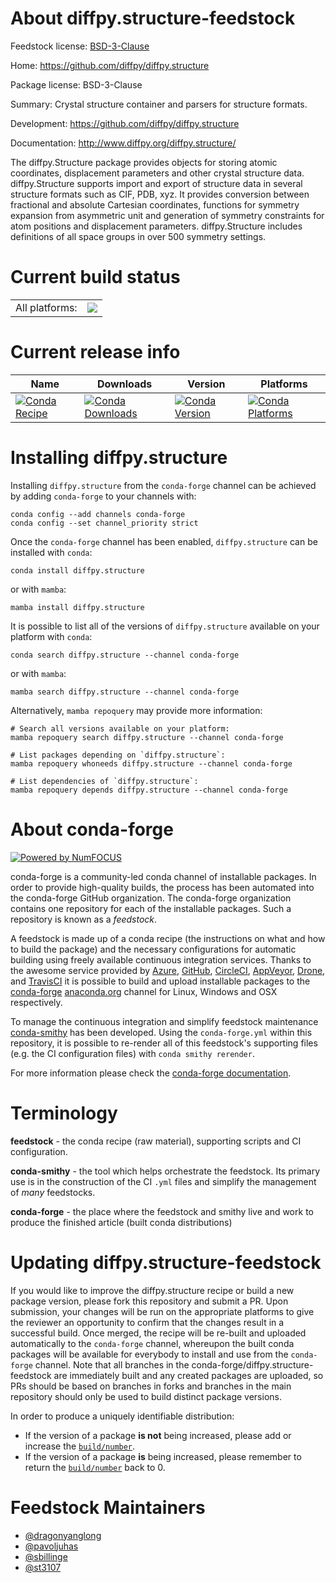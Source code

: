 About diffpy.structure-feedstock
================================

Feedstock license: [BSD-3-Clause](https://github.com/conda-forge/diffpy.structure-feedstock/blob/main/LICENSE.txt)

Home: https://github.com/diffpy/diffpy.structure

Package license: BSD-3-Clause

Summary: Crystal structure container and parsers for structure formats.

Development: https://github.com/diffpy/diffpy.structure

Documentation: http://www.diffpy.org/diffpy.structure/

The diffpy.Structure package provides objects for storing atomic
coordinates, displacement parameters and other crystal structure data.
diffpy.Structure supports import and export of structure data in several
structure formats such as CIF, PDB, xyz. It provides conversion between
fractional and absolute Cartesian coordinates, functions for symmetry
expansion from asymmetric unit and generation of symmetry constraints for
atom positions and displacement parameters. diffpy.Structure includes
definitions of all space groups in over 500 symmetry settings.


Current build status
====================


<table><tr><td>All platforms:</td>
    <td>
      <a href="https://dev.azure.com/conda-forge/feedstock-builds/_build/latest?definitionId=2856&branchName=main">
        <img src="https://dev.azure.com/conda-forge/feedstock-builds/_apis/build/status/diffpy.structure-feedstock?branchName=main">
      </a>
    </td>
  </tr>
</table>

Current release info
====================

| Name | Downloads | Version | Platforms |
| --- | --- | --- | --- |
| [![Conda Recipe](https://img.shields.io/badge/recipe-diffpy.structure-green.svg)](https://anaconda.org/conda-forge/diffpy.structure) | [![Conda Downloads](https://img.shields.io/conda/dn/conda-forge/diffpy.structure.svg)](https://anaconda.org/conda-forge/diffpy.structure) | [![Conda Version](https://img.shields.io/conda/vn/conda-forge/diffpy.structure.svg)](https://anaconda.org/conda-forge/diffpy.structure) | [![Conda Platforms](https://img.shields.io/conda/pn/conda-forge/diffpy.structure.svg)](https://anaconda.org/conda-forge/diffpy.structure) |

Installing diffpy.structure
===========================

Installing `diffpy.structure` from the `conda-forge` channel can be achieved by adding `conda-forge` to your channels with:

```
conda config --add channels conda-forge
conda config --set channel_priority strict
```

Once the `conda-forge` channel has been enabled, `diffpy.structure` can be installed with `conda`:

```
conda install diffpy.structure
```

or with `mamba`:

```
mamba install diffpy.structure
```

It is possible to list all of the versions of `diffpy.structure` available on your platform with `conda`:

```
conda search diffpy.structure --channel conda-forge
```

or with `mamba`:

```
mamba search diffpy.structure --channel conda-forge
```

Alternatively, `mamba repoquery` may provide more information:

```
# Search all versions available on your platform:
mamba repoquery search diffpy.structure --channel conda-forge

# List packages depending on `diffpy.structure`:
mamba repoquery whoneeds diffpy.structure --channel conda-forge

# List dependencies of `diffpy.structure`:
mamba repoquery depends diffpy.structure --channel conda-forge
```


About conda-forge
=================

[![Powered by
NumFOCUS](https://img.shields.io/badge/powered%20by-NumFOCUS-orange.svg?style=flat&colorA=E1523D&colorB=007D8A)](https://numfocus.org)

conda-forge is a community-led conda channel of installable packages.
In order to provide high-quality builds, the process has been automated into the
conda-forge GitHub organization. The conda-forge organization contains one repository
for each of the installable packages. Such a repository is known as a *feedstock*.

A feedstock is made up of a conda recipe (the instructions on what and how to build
the package) and the necessary configurations for automatic building using freely
available continuous integration services. Thanks to the awesome service provided by
[Azure](https://azure.microsoft.com/en-us/services/devops/), [GitHub](https://github.com/),
[CircleCI](https://circleci.com/), [AppVeyor](https://www.appveyor.com/),
[Drone](https://cloud.drone.io/welcome), and [TravisCI](https://travis-ci.com/)
it is possible to build and upload installable packages to the
[conda-forge](https://anaconda.org/conda-forge) [anaconda.org](https://anaconda.org/)
channel for Linux, Windows and OSX respectively.

To manage the continuous integration and simplify feedstock maintenance
[conda-smithy](https://github.com/conda-forge/conda-smithy) has been developed.
Using the ``conda-forge.yml`` within this repository, it is possible to re-render all of
this feedstock's supporting files (e.g. the CI configuration files) with ``conda smithy rerender``.

For more information please check the [conda-forge documentation](https://conda-forge.org/docs/).

Terminology
===========

**feedstock** - the conda recipe (raw material), supporting scripts and CI configuration.

**conda-smithy** - the tool which helps orchestrate the feedstock.
                   Its primary use is in the construction of the CI ``.yml`` files
                   and simplify the management of *many* feedstocks.

**conda-forge** - the place where the feedstock and smithy live and work to
                  produce the finished article (built conda distributions)


Updating diffpy.structure-feedstock
===================================

If you would like to improve the diffpy.structure recipe or build a new
package version, please fork this repository and submit a PR. Upon submission,
your changes will be run on the appropriate platforms to give the reviewer an
opportunity to confirm that the changes result in a successful build. Once
merged, the recipe will be re-built and uploaded automatically to the
`conda-forge` channel, whereupon the built conda packages will be available for
everybody to install and use from the `conda-forge` channel.
Note that all branches in the conda-forge/diffpy.structure-feedstock are
immediately built and any created packages are uploaded, so PRs should be based
on branches in forks and branches in the main repository should only be used to
build distinct package versions.

In order to produce a uniquely identifiable distribution:
 * If the version of a package **is not** being increased, please add or increase
   the [``build/number``](https://docs.conda.io/projects/conda-build/en/latest/resources/define-metadata.html#build-number-and-string).
 * If the version of a package **is** being increased, please remember to return
   the [``build/number``](https://docs.conda.io/projects/conda-build/en/latest/resources/define-metadata.html#build-number-and-string)
   back to 0.

Feedstock Maintainers
=====================

* [@dragonyanglong](https://github.com/dragonyanglong/)
* [@pavoljuhas](https://github.com/pavoljuhas/)
* [@sbillinge](https://github.com/sbillinge/)
* [@st3107](https://github.com/st3107/)

